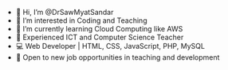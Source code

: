 - 👋 Hi, I’m @DrSawMyatSandar
- 👀 I’m interested in Coding and Teaching
- 🌱 I’m currently learning Cloud Computing like AWS
- 🌟 Experienced ICT and Computer Science Teacher  
- 💻 Web Developer | HTML, CSS, JavaScript, PHP, MySQL  
- 🎯 Open to new job opportunities in teaching and development  

<!---
DrSawMyatSandar/DrSawMyatSandar is a ✨ special ✨ repository because its `README.md` (this file) appears on your GitHub profile.
You can click the Preview link to take a look at your changes.
--->
